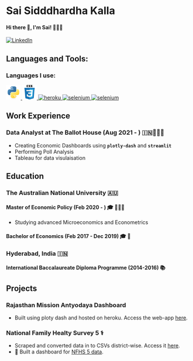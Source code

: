 # Sai Sidddhardha Kalla
#### Hi there 👋, I'm Sai! 🙋🏽‍♂️ 
<a href="https://www.linkedin.com/in/sai-siddhardha-kalla/" target="_blank"><img alt="LinkedIn" src="https://img.shields.io/badge/linkedin-%230077B5.svg?&style=for-the-badge&logo=linkedin&logoColor=white" /></a>

## Languages and Tools:
### Languages I use:
<a href="https://www.python.org" target="_blank"> <img src="https://raw.githubusercontent.com/devicons/devicon/master/icons/python/python-original.svg" alt="python" width="40" height="40"/> </a> <a href="https://www.w3schools.com/css/" target="_blank"> <img src="https://raw.githubusercontent.com/devicons/devicon/master/icons/css3/css3-original-wordmark.svg" alt="css3" width="40" height="40"/> </a> <a href="https://heroku.com" target="_blank"> <img src="https://www.vectorlogo.zone/logos/heroku/heroku-icon.svg" alt="heroku" width="40" height="40"/> </a> <a href="https://www.selenium.dev" target="_blank"> <img src="https://raw.githubusercontent.com/detain/svg-logos/780f25886640cef088af994181646db2f6b1a3f8/svg/selenium-logo.svg" alt="selenium" width="40" height="40"/> </a> <a href="https://www.r-project.org/about.html" target="_blank"> <img src="https://raw.githubusercontent.com/detain/svg-logos/780f25886640cef088af994181646db2f6b1a3f8/svg/selenium-logo.svg" alt="selenium" width="40" height="40"/> </a> 

## Work Experience
### Data Analyst at The Ballot House (Aug 2021 - ) 🇮🇳👨🏽‍💻
* Creating Economic Dashboards using **`plotly-dash`** and **`streamlit`** 
* Performing Poll Analysis
* Tableau for data visulaisation

## Education
### The Australian National University 🇦🇺 
#### Master of Economic Policy (Feb 2020 - ) 🎓 👨🏽‍🎓
* Studying advanced Microeconomics and Econometrics

#### Bachelor of Economics (Feb 2017 - Dec 2019) 🎓 📖

### Hyderabad, India 🇮🇳
#### International Baccalaureate Diploma Programme (2014-2016) 📚

## Projects
### Rajasthan Mission Antyodaya Dashboard 
* Built using ploty dash and hosted on heroku. Access the web-app [here](https://rj-missionantyodaya-2020.herokuapp.com).
### National Family Healty Survey 5 ⚕️
* Scraped and converted data in to CSVs district-wise. Access it [here](https://github.com/SaiSiddhardhaKalla/NFHS).
* 🔭 Built a dashboard for [NFHS 5 data](https://nfhs.herokuapp.com).
<!--
**SaiSiddhardhaKalla/SaiSiddhardhaKalla** is a ✨ _special_ ✨ repository because its `README.md` (this file) appears on your GitHub profile.

Here are some ideas to get you started:

- 🔭 I’m currently working on ...
- 🌱 I’m currently learning ...
- 👯 I’m looking to collaborate on ...
- 🤔 I’m looking for help with ...
- 💬 Ask me about ...
- 📫 How to reach me: ...
- 😄 Pronouns: ...
- ⚡ Fun fact: ...
-->

